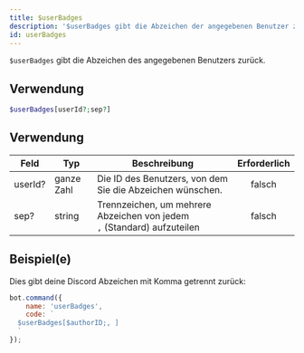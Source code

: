 ```yaml
---
title: $userBadges
description: '$userBadges gibt die Abzeichen der angegebenen Benutzer zurück.'
id: userBadges
---
```


`$userBadges` gibt die Abzeichen des angegebenen Benutzers zurück.

## Verwendung

```php
$userBadges[userId?;sep?]
```

## Verwendung

| Feld    | Typ        | Beschreibung                                                                         | Erforderlich |
| ------- | ---------- | ------------------------------------------------------------------------------------ |:------------:|
| userId? | ganze Zahl | Die ID des Benutzers, von dem Sie die Abzeichen wünschen.                            |    falsch    |
| sep?    | string     | Trennzeichen, um mehrere Abzeichen von jedem <br /> `,` (Standard) aufzuteilen |    falsch    |

## Beispiel(e)

Dies gibt deine Discord Abzeichen mit Komma getrennt zurück:

```javascript
bot.command({
    name: 'userBadges',
    code: `
  $userBadges[$authorID;, ]
  `
});
```
